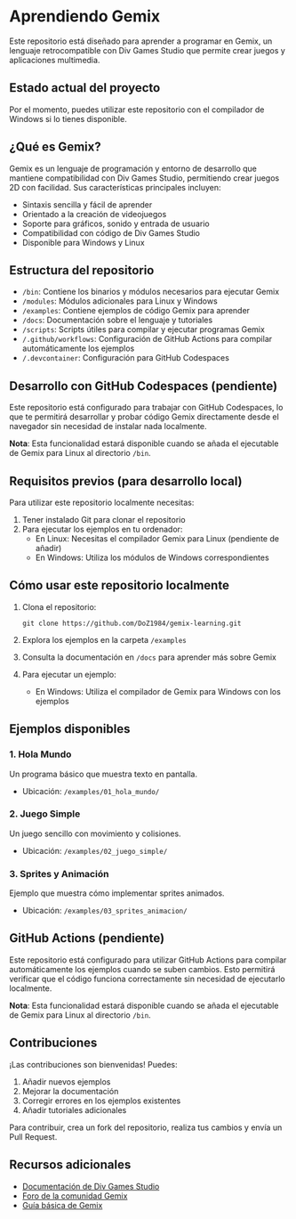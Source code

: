 # Aprendiendo Gemix

Este repositorio está diseñado para aprender a programar en Gemix, un lenguaje retrocompatible con Div Games Studio que permite crear juegos y aplicaciones multimedia.

## Estado actual del proyecto

Por el momento, puedes utilizar este repositorio con el compilador de Windows si lo tienes disponible.

## ¿Qué es Gemix?

Gemix es un lenguaje de programación y entorno de desarrollo que mantiene compatibilidad con Div Games Studio, permitiendo crear juegos 2D con facilidad. Sus características principales incluyen:

- Sintaxis sencilla y fácil de aprender
- Orientado a la creación de videojuegos
- Soporte para gráficos, sonido y entrada de usuario
- Compatibilidad con código de Div Games Studio
- Disponible para Windows y Linux

## Estructura del repositorio

- `/bin`: Contiene los binarios y módulos necesarios para ejecutar Gemix
- `/modules`: Módulos adicionales para Linux y Windows
- `/examples`: Contiene ejemplos de código Gemix para aprender
- `/docs`: Documentación sobre el lenguaje y tutoriales
- `/scripts`: Scripts útiles para compilar y ejecutar programas Gemix
- `/.github/workflows`: Configuración de GitHub Actions para compilar automáticamente los ejemplos
- `/.devcontainer`: Configuración para GitHub Codespaces

## Desarrollo con GitHub Codespaces (pendiente)

Este repositorio está configurado para trabajar con GitHub Codespaces, lo que te permitirá desarrollar y probar código Gemix directamente desde el navegador sin necesidad de instalar nada localmente.

**Nota**: Esta funcionalidad estará disponible cuando se añada el ejecutable de Gemix para Linux al directorio `/bin`.

## Requisitos previos (para desarrollo local)

Para utilizar este repositorio localmente necesitas:

1. Tener instalado Git para clonar el repositorio
2. Para ejecutar los ejemplos en tu ordenador:
   - En Linux: Necesitas el compilador Gemix para Linux (pendiente de añadir)
   - En Windows: Utiliza los módulos de Windows correspondientes

## Cómo usar este repositorio localmente

1. Clona el repositorio:
   ```
   git clone https://github.com/DoZ1984/gemix-learning.git
   ```

2. Explora los ejemplos en la carpeta `/examples`

3. Consulta la documentación en `/docs` para aprender más sobre Gemix

4. Para ejecutar un ejemplo:
   - En Windows: Utiliza el compilador de Gemix para Windows con los ejemplos

## Ejemplos disponibles

### 1. Hola Mundo
Un programa básico que muestra texto en pantalla.
- Ubicación: `/examples/01_hola_mundo/`

### 2. Juego Simple
Un juego sencillo con movimiento y colisiones.
- Ubicación: `/examples/02_juego_simple/`

### 3. Sprites y Animación
Ejemplo que muestra cómo implementar sprites animados.
- Ubicación: `/examples/03_sprites_animacion/`

## GitHub Actions (pendiente)

Este repositorio está configurado para utilizar GitHub Actions para compilar automáticamente los ejemplos cuando se suben cambios. Esto permitirá verificar que el código funciona correctamente sin necesidad de ejecutarlo localmente.

**Nota**: Esta funcionalidad estará disponible cuando se añada el ejecutable de Gemix para Linux al directorio `/bin`.

## Contribuciones

¡Las contribuciones son bienvenidas! Puedes:

1. Añadir nuevos ejemplos
2. Mejorar la documentación
3. Corregir errores en los ejemplos existentes
4. Añadir tutoriales adicionales

Para contribuir, crea un fork del repositorio, realiza tus cambios y envía un Pull Request.

## Recursos adicionales

- [Documentación de Div Games Studio](http://div-arena.co.uk/)
- [Foro de la comunidad Gemix](https://www.gemixstudio.com/forum/)
- [Guía básica de Gemix](/docs/guia_gemix.md)
